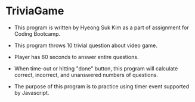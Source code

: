 # TriviaGame
* This program is written by Hyeong Suk Kim as a part of assignment for Coding Bootcamp.
* This program throws 10 trivial question about video game.
* Player has 60 seconds to answer entire questions.
* When time-out or hitting "done" button, this program will calculate correct, incorrect, and unanswered numbers of questions.

* The purpose of this program is to practice using timer event supported by Javascript.


